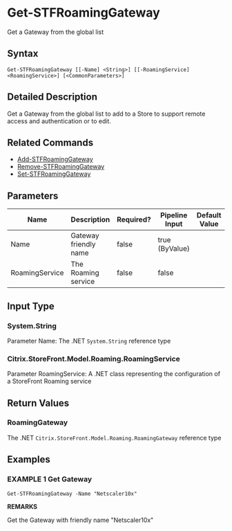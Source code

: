 ﻿# Get-STFRoamingGateway

Get a Gateway from the global list

## Syntax

```
Get-STFRoamingGateway [[-Name] <String>] [[-RoamingService] <RoamingService>] [<CommonParameters>]
```

## Detailed Description

Get a Gateway from the global list to add to a Store to support remote access and authentication or to edit.

## Related Commands

* [Add-STFRoamingGateway](Add-STFRoamingGateway.md)
* [Remove-STFRoamingGateway](Remove-STFRoamingGateway.md)
* [Set-STFRoamingGateway](Set-STFRoamingGateway.md)

## Parameters

| Name   | Description | Required? | Pipeline Input | Default Value |
| --- | --- | --- | --- | --- |
|Name|Gateway friendly name|false|true (ByValue)| |
|RoamingService|The Roaming service|false|false| |

## Input Type

### System.String

Parameter Name: The .NET `System.String` reference type

### Citrix.StoreFront.Model.Roaming.RoamingService

Parameter RoamingService: A .NET class representing the configuration of a StoreFront Roaming service

## Return Values

### RoamingGateway

The .NET `Citrix.StoreFront.Model.Roaming.RoamingGateway` reference type

## Examples

### EXAMPLE 1 Get Gateway

```
Get-STFRoamingGateway -Name "Netscaler10x"
```

**REMARKS**

Get the Gateway with friendly name "Netscaler10x"
